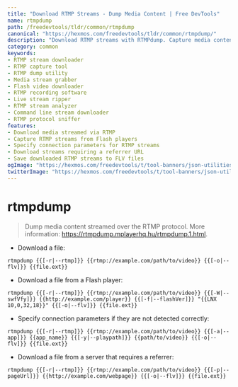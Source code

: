 ```yaml
---
title: "Download RTMP Streams - Dump Media Content | Free DevTools"
name: rtmpdump
path: /freedevtools/tldr/common/rtmpdump
canonical: "https://hexmos.com/freedevtools/tldr/common/rtmpdump/"
description: "Download RTMP streams with RTMPdump. Capture media content streamed over the Real Time Messaging Protocol (RTMP). Free online tool, no registration required."
category: common
keywords:
- RTMP stream downloader
- RTMP capture tool
- RTMP dump utility
- Media stream grabber
- Flash video downloader
- RTMP recording software
- Live stream ripper
- RTMP stream analyzer
- Command line stream downloader
- RTMP protocol sniffer
features:
- Download media streamed via RTMP
- Capture RTMP streams from Flash players
- Specify connection parameters for RTMP streams
- Download streams requiring a referrer URL
- Save downloaded RTMP streams to FLV files
ogImage: "https://hexmos.com/freedevtools/t/tool-banners/json-utilities-banner.png"
twitterImage: "https://hexmos.com/freedevtools/t/tool-banners/json-utilities-banner.png"
---
```


# rtmpdump

> Dump media content streamed over the RTMP protocol.
> More information: <https://rtmpdump.mplayerhq.hu/rtmpdump.1.html>.

- Download a file:

`rtmpdump {{[-r|--rtmp]}} {{rtmp://example.com/path/to/video}} {{[-o|--flv]}} {{file.ext}}`

- Download a file from a Flash player:

`rtmpdump {{[-r|--rtmp]}} {{rtmp://example.com/path/to/video}} {{[-W|--swfVfy]}} {{http://example.com/player}} {{[-f|--flashVer]}} "{{LNX 10,0,32,18}}" {{[-o|--flv]}} {{file.ext}}`

- Specify connection parameters if they are not detected correctly:

`rtmpdump {{[-r|--rtmp]}} {{rtmp://example.com/path/to/video}} {{[-a|--app]}} {{app_name}} {{[-y|--playpath]}} {{path/to/video}} {{[-o|--flv]}} {{file.ext}}`

- Download a file from a server that requires a referrer:

`rtmpdump {{[-r|--rtmp]}} {{rtmp://example.com/path/to/video}} {{[-p|--pageUrl]}} {{http://example.com/webpage}} {{[-o|--flv]}} {{file.ext}}`
